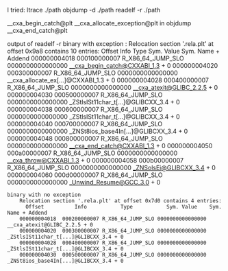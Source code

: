 I tried:
    ltrace ./path
    objdump -d ./path
    readelf -r ./path 


__cxa_begin_catch@plt
__cxa_allocate_exception@plt in objdump
__cxa_end_catch@plt

output of readelf -r 
    binary with exception :
        Relocation section '.rela.plt' at offset 0x9a8 contains 10 entries:
          Offset          Info           Type           Sym. Value    Sym. Name + Addend
        000000004018  000100000007 R_X86_64_JUMP_SLO 0000000000000000 __cxa_begin_catch@CXXABI_1.3 + 0
        000000004020  000300000007 R_X86_64_JUMP_SLO 0000000000000000 __cxa_allocate_ex[...]@CXXABI_1.3 + 0
        000000004028  000400000007 R_X86_64_JUMP_SLO 0000000000000000 __cxa_atexit@GLIBC_2.2.5 + 0
        000000004030  000500000007 R_X86_64_JUMP_SLO 0000000000000000 _ZStlsISt11char_t[...]@GLIBCXX_3.4 + 0
        000000004038  000600000007 R_X86_64_JUMP_SLO 0000000000000000 _ZStlsISt11char_t[...]@GLIBCXX_3.4 + 0
        000000004040  000700000007 R_X86_64_JUMP_SLO 0000000000000000 _ZNSt8ios_base4In[...]@GLIBCXX_3.4 + 0
        000000004048  000800000007 R_X86_64_JUMP_SLO 0000000000000000 __cxa_end_catch@CXXABI_1.3 + 0
        000000004050  000a00000007 R_X86_64_JUMP_SLO 0000000000000000 __cxa_throw@CXXABI_1.3 + 0
        000000004058  000b00000007 R_X86_64_JUMP_SLO 0000000000000000 _ZNSolsEi@GLIBCXX_3.4 + 0
        000000004060  000d00000007 R_X86_64_JUMP_SLO 0000000000000000 _Unwind_Resume@GCC_3.0 + 0
    
    binary with no exception
        Relocation section '.rela.plt' at offset 0x7d0 contains 4 entries:
          Offset          Info           Type           Sym. Value    Sym. Name + Addend
        000000004018  000200000007 R_X86_64_JUMP_SLO 0000000000000000 __cxa_atexit@GLIBC_2.2.5 + 0
        000000004020  000300000007 R_X86_64_JUMP_SLO 0000000000000000 _ZStlsISt11char_t[...]@GLIBCXX_3.4 + 0
        000000004028  000400000007 R_X86_64_JUMP_SLO 0000000000000000 _ZStlsISt11char_t[...]@GLIBCXX_3.4 + 0
        000000004030  000500000007 R_X86_64_JUMP_SLO 0000000000000000 _ZNSt8ios_base4In[...]@GLIBCXX_3.4 + 0




